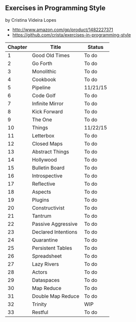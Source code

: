 ## Exercises in Programming Style
by Cristina Videira Lopes
- http://www.amazon.com/gp/product/1482227371
- https://github.com/crista/exercises-in-programming-style

Chapter | Title | Status
------|------|------
1 | Good Old Times | To do
2 | Go Forth | To do
3 | Monolithic | To do
4 | Cookbook | To do
5 | Pipeline | 11/21/15
6 | Code Golf | To do
7 | Infinite Mirror | To do
8 | Kick Forward | To do
9 | The One | To do
10 | Things | 11/22/15
11 | Letterbox | To do
12 | Closed Maps | To do
13 | Abstract Things | To do
14 | Hollywood | To do
15 | Bulletin Board | To do
16 | Introspective | To do
17 | Reflective | To do
18 | Aspects | To do
19 | Plugins | To do
20 | Constructivist | To do
21 | Tantrum | To do
22 | Passive Aggressive | To do
23 | Declared Intentions | To do
24 | Quarantine | To do
25 | Persistent Tables  | To do
26 | Spreadsheet | To do
27 | Lazy Rivers | To do
28 | Actors  | To do
29 | Dataspaces  | To do
30 | Map Reduce | To do
31 | Double Map Reduce | To do
32 | Trinity | WIP
33 | Restful | To do
